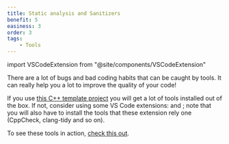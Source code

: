 ```yaml
---
title: Static analysis and Sanitizers
benefit: 5
easiness: 3
order: 3
tags:
    - Tools
---
```

import VSCodeExtension from "@site/components/VSCodeExtension"

There are a lot of bugs and bad coding habits that can be caught by tools. It can really help you a lot to improve the quality of your code!

If you use [this C++ template project](https://github.com/JulesFouchy/Simple-Cpp-Setup) you will get a lot of tools installed out of the box. If not, consider using some VS Code extensions: <VSCodeExtension id="jbenden.c-cpp-flylint"/> and <VSCodeExtension id="notskm.clang-tidy"/>; note that you will also have to install the tools that these extension rely one (CppCheck, clang-tidy and so on).

To see these tools in action, [check this out](https://youtu.be/juJaaCf_yKc).